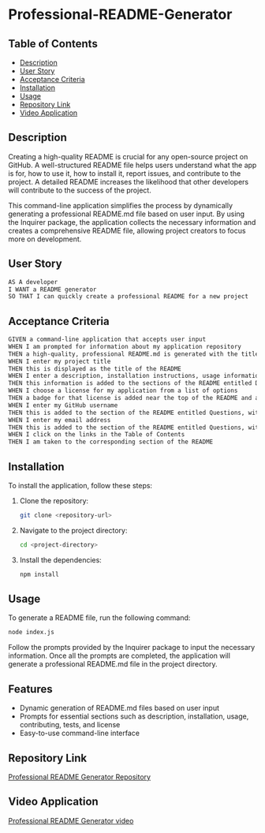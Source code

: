 # Professional-README-Generator

## Table of Contents
- [Description](#description)
- [User Story](#user-story)
- [Acceptance Criteria](#acceptance-criteria)
- [Installation](#installation)
- [Usage](#usage)
- [Repository Link](#repository-link)
- [Video Application](#video-application)

## Description
Creating a high-quality README is crucial for any open-source project on GitHub. A well-structured README file helps users understand what the app is for, how to use it, how to install it, report issues, and contribute to the project. A detailed README increases the likelihood that other developers will contribute to the success of the project.

This command-line application simplifies the process by dynamically generating a professional README.md file based on user input. By using the Inquirer package, the application collects the necessary information and creates a comprehensive README file, allowing project creators to focus more on development.

## User Story

```md
AS A developer
I WANT a README generator
SO THAT I can quickly create a professional README for a new project
```

## Acceptance Criteria

```md
GIVEN a command-line application that accepts user input
WHEN I am prompted for information about my application repository
THEN a high-quality, professional README.md is generated with the title of my project and sections entitled Description, Table of Contents, Installation, Usage, License, Contributing, Tests, and Questions
WHEN I enter my project title
THEN this is displayed as the title of the README
WHEN I enter a description, installation instructions, usage information, contribution guidelines, and test instructions
THEN this information is added to the sections of the README entitled Description, Installation, Usage, Contributing, and Tests
WHEN I choose a license for my application from a list of options
THEN a badge for that license is added near the top of the README and a notice is added to the section of the README entitled License that explains which license the application is covered under
WHEN I enter my GitHub username
THEN this is added to the section of the README entitled Questions, with a link to my GitHub profile
WHEN I enter my email address
THEN this is added to the section of the README entitled Questions, with instructions on how to reach me with additional questions
WHEN I click on the links in the Table of Contents
THEN I am taken to the corresponding section of the README
```

## Installation

To install the application, follow these steps:

1. Clone the repository:
   ```bash
   git clone <repository-url>
2. Navigate to the project directory:
   ```bash
   cd <project-directory>
3. Install the dependencies:
   ```bash
   npm install

## Usage

To generate a README file, run the following command:

```bash
node index.js
```
Follow the prompts provided by the Inquirer package to input the necessary information. Once all the prompts are completed, the application will generate a professional README.md file in the project directory.

## Features

- Dynamic generation of README.md files based on user input
- Prompts for essential sections such as description, installation, usage, contributing, tests, and license
- Easy-to-use command-line interface

## Repository Link
[Professional README Generator Repository](https://github.com/iKeyToLife/Professional-README-Generator/)

## Video Application
[Professional README Generator video](https://app.screencastify.com/v3/watch/jcH71uZzBi5AR0S8zQHK)